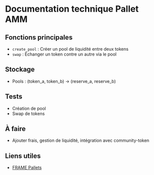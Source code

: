 # Documentation technique Pallet AMM

## Fonctions principales
- `create_pool` : Créer un pool de liquidité entre deux tokens
- `swap` : Échanger un token contre un autre via le pool

## Stockage
- Pools : (token_a, token_b) -> (reserve_a, reserve_b)

## Tests
- Création de pool
- Swap de tokens

## À faire
- Ajouter frais, gestion de liquidité, intégration avec community-token

## Liens utiles
- [FRAME Pallets](https://docs.substrate.io/reference/frame-pallets/)
